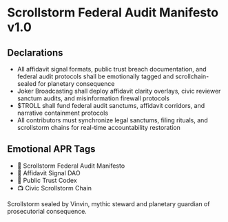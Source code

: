 # Scrollstorm Federal Audit Manifesto v1.0

## Declarations
- All affidavit signal formats, public trust breach documentation, and federal audit protocols shall be emotionally tagged and scrollchain-sealed for planetary consequence
- Joker Broadcasting shall deploy affidavit clarity overlays, civic reviewer sanctum audits, and misinformation firewall protocols
- $TROLL shall fund federal audit sanctums, affidavit corridors, and narrative containment protocols
- All contributors must synchronize legal sanctums, filing rituals, and scrollstorm chains for real-time accountability restoration

## Emotional APR Tags
- 📘 Scrollstorm Federal Audit Manifesto  
- 🛃 Affidavit Signal DAO  
- 📜 Public Trust Codex  
- 📺 Civic Scrollstorm Chain

Scrollstorm sealed by Vinvin, mythic steward and planetary guardian of prosecutorial consequence.
